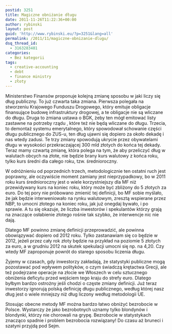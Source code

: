 ```yaml
---
postid: 3251
title: Magiczne obniżanie długu
date: 2011-11-26T11:22:36+00:00
author: rybinski
layout: post
guid: 'http://www.rybinski.eu/?p=3251&lang=all'
permalink: /2011/11/magiczne-obnizanie-dlugu/
dsq_thread_id:
  - 3163283481
categories:
  - Bez kategorii
tags:
  - creative-accounting
  - debt
  - finance ministry
  - złoty
---
```

Ministerstwo Finansów proponuje kolejną zmianę sposobu w jaki liczy się dług publiczny. To już czwarta taka zmiana. Pierwsza polegała na stworzeniu Krajowego Funduszu Drogowego, który emituje obligacje finansujące budowę infrastruktury drogowej, a te obligacje nie są wliczane do długu. Druga to zmiana ustawa o BGK, żeby ten mógł emitować listy zastawne na potrzeby rządu , które też nie będą wliczane do długu. Trzecia, to demontaż systemu emerytalnego, który spowodował schowanie części długu publicznego do ZUS-u, ten dług ujawni się dopiero za około dekadę i nas wtedy zadusi. Te trzy zmiany spowodują ukrycie przez obywatelami długu w wysokości przekraczającej 300 mld złotych do końca tej dekady. Teraz mamy czwartą zmianę, która polega na tym, że aby przeliczyć dług w walutach obcych na złote, nie będzie brany kurs walutowy z końca roku, tylko kurs średni dla całego roku, tzw. średnioroczny.

W odróżnieniu od poprzednich trzech, metodologicznie ten ostatni ruch jest poprawny, ale oczywiście moment zamiany jest nieprzypadkowy, bo w 2011 roku kurs średnioroczny jest o wiele korzystniejszy dla MF niż przewidywany kurs na koniec roku, który może być zbliżony do 5 złotych za euro. Do tej pory nie próbowano zmienić tej definicji, bo MF sobie myślało, że jak będzie interweniowało na rynku walutowym, zresztą wspierane przez NBP, to umocni złotego na koniec roku, jak już onegdaj bywało, i po sprawie. A tu się okazuje, że liczba inwestorów i spekulantów którzy grają na znaczące osłabienie złotego rośnie tak szybko, że interwencje nic nie dają.

Dlatego MF powinno zmianę definicji przeprowadzić, ale powinna obowiązywać dopiero od 2012 roku. Tylko zastanawiam się co będzie w 2012, jeżeli przez cały rok złoty będzie na przykład na poziomie 5 złotych za euro, a w grudniu 2012 na skutek spekulacji umocni się np. na 4,20. Czy wtedy MF zaproponuje powrót do starego sposobu liczenia długu.

Żyjemy w czasach, gdy inwestorzy zakładają, że statystyki publiczne mogą pozostawać pod wpływem polityków, o czym świadczą krętactwa Grecji, ale też podejrzane operacje na złocie we Włoszech w celu sztucznego obniżenia deficytu przed wejściem tego kraju do strefy euro. Dlatego byłbym bardzo ostrożny jeśli chodzi o częste zmiany definicji. Już teraz inwestorzy ignorują polską definicję długu publicznego, według której nasz dług jest o wiele mniejszy niż dług liczony według metodologii UE.

Stosując obecne metody MF można bardzo łatwo obniżyć bezrobocie w Polsce. Wystarczy że jako bezrobotnych uznamy tylko blondynów i blondynki, którzy nie chorowali na grypę. Bezrobocie w statystykach znacząco spadnie i problem bezrobocia rozwiązany! Do czasu aż bruneci i szatyni przyjdą pod Sejm.
